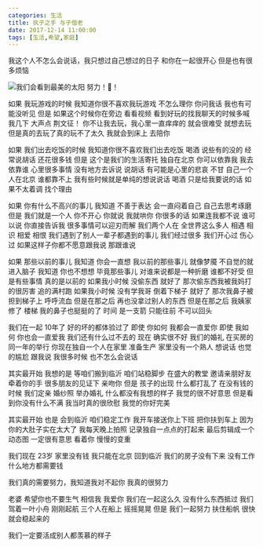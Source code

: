 ```yaml
---
categories: 生活
title: 执子之手 与子偕老
date: 2017-12-14 11:00:00
tags: [生活,希望,家庭]
---
```


我这个人不怎么会说话，我只想过自己想过的日子
和你在一起很开心 但是也有很多烦恼

![](http://image.msiter.com/stock-photo-238960905.jpg "我们会看到最美的太阳 努力！💪！")

<!-- more -->

如果
我玩游戏的时候
我知道你很不喜欢我玩游戏
不怎么理你 你问我话 我也有可能没听见
但是 如果这个时候你在旁边 看看视频
看到好玩的找我聊天的时候多喊我几下 大声点 荆文征！
你不让我去玩，我心里一直痒痒的 就会很难受 就想去玩
但是真的去玩了真的玩不了太久 我就会到床上 去陪你

如果
我们出去吃饭的时候
我知道你很不喜欢我们出去吃饭
喝酒 说些有的没的 经常说胡话 还花很多钱
但是 这个是我们的生活寄托 独自在北京 你可以依靠我 我去依靠谁
心里很多事情 没有地方去诉说 说胡话 有可能是心里的悲哀 不甘
自己一个人在北京 谁都靠不上 我有些时候就是单纯的想说说话
喝酒 只是给我要说的话 如果不太着调 找个理由

如果
你有什么不高兴的事儿
我知道 不善于表达 会一直闷着自己 自己去思考琢磨
但是 我们就是一个人 你不开心 你就说 我就哄你
你很多的话 如果连我都不说 谁可以说
你直接告诉我 很多事情可以迎刃而解
我们两个人在 全世界这么多人
相遇 相识 相爱 相恨
我们遇到了别人一辈子都遇到的事儿
我们经过很多 我们开心过 伤心过 如果这样子你都不愿意跟我说 那跟谁说

如果
那些以前的事儿
我知道 你会一直想 我以前的那些事儿 就像梦魇 不自觉的就进入脑子
我知道 你也不想想 毕竟那些事儿 对谁来说都是一种折磨 谁都不好受
但是有些事情 真的是以前的
如果我小时候 没偷东西 就好了 那次偷东西我被我妈打的很厉害 追的满村跑
如果我小时候 没有学我哥 倒着下梯子 就好了 那次我鼻子被担到梯子上 呼呼流血
但是在那之后 再也没拿过别人的东西
但是在那之后 我姨家修了 楼梯 我的鼻子也挺挺的了
时间 是一支箭 只能往前 不可以回头

我们在一起 10年了 好的坏的都体验过了
即使 你如何 我都会一直爱你  即使 我如何 你也会一直爱我
我们还有什么过不去的
现在 确实很不好 我们的婚礼 在买房的同一年的举行
你现在独自一个人在家里 准备生产 家里没有一个熟人
想说话 也觉的尴尬 跟我说 我很多时候 也不怎么会说话

其实最开始 我想的是 等咱们搬到临沂 咱们站稳脚步
在盛大的教堂 邀请亲朋好友 牵着你的手
很多朋友的见证下 亲吻你
但是 孩子的出现 什么都打乱了
在没有钱的时候 我们定亲 婚纱照 举办婚礼
什么都没有我想的样子 我觉的很不好意思 但是看到你没有什么不满
我当时真的很欣慰 我觉的你好完美

其实最开始 也是 会到临沂 咱们稳定工作
我开车接送你上下班 把你扶到车上 因为你的大肚子实在太大了
我每天晚上拍照 记录独自一点点的打起来 最后剪辑成一个 动态图 一定很有意思
看着你 慢慢的变重

我们现在 23岁
家里没有钱 我只能在北京
回到临沂 我们的房子没有下来 没有工作
什么地方都需要钱

我们真的需要努力，我知道我对不起你 我真的很努力

老婆 希望你也不要生气
相信我 我爱你 我们在一起这么久 没有什么东西抵过
我们驾着一叶小舟 刚刚起航 三个人在船上 摇摇晃晃
但是 我们一起努力 扶住船帆 很快就会稳起来的

我们一定要活成别人都羡慕的样子
